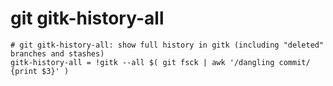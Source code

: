 # git gitk-history-all

```gitconfig
# git gitk-history-all: show full history in gitk (including "deleted" branches and stashes)
gitk-history-all = !gitk --all $( git fsck | awk '/dangling commit/ {print $3}' )
```